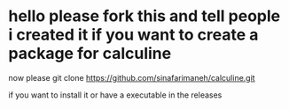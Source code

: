 # hello please fork this and tell people i created it if you want to create a package for calculine

now please git clone https://github.com/sinafarimaneh/calculine.git

if you want to install it or have a executable in the releases
